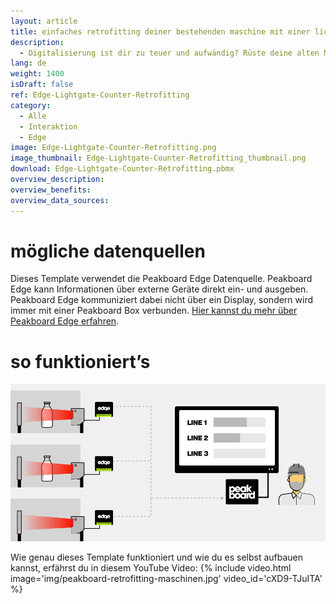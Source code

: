 ```yaml
---
layout: article
title: einfaches retrofitting deiner bestehenden maschine mit einer lichtschranke und Peakboard Edge
description: 
  - Digitalisierung ist dir zu teuer und aufwändig? Rüste deine alten Maschinen ganz einfach nach! Du benötigst dafür lediglich Peakboard Edge in Kombination mit Peakboard Enterprise und eine handelsübliche Lichtschranke mit einem Relais-Ausgang. Mit diesem Template visualisierst du im Anschluss die anfallenden Daten um sie so unmittelbar zu kommunizieren. Jetzt herunterladen!
lang: de
weight: 1400
isDraft: false
ref: Edge-Lightgate-Counter-Retrofitting
category:
  - Alle
  - Interaktion
  - Edge
image: Edge-Lightgate-Counter-Retrofitting.png
image_thumbnail: Edge-Lightgate-Counter-Retrofitting_thumbnail.png
download: Edge-Lightgate-Counter-Retrofitting.pbmx
overview_description:
overview_benefits:
overview_data_sources:
---
```

# mögliche datenquellen

Dieses Template verwendet die Peakboard Edge Datenquelle. Peakboard Edge kann Informationen über externe Geräte direkt ein- und ausgeben. Peakboard Edge kommuniziert dabei nicht über ein Display, sondern wird immer mit einer Peakboard Box verbunden. [Hier kannst du mehr über Peakboard Edge erfahren](https://peakboard.com/produkt/peakboard-edge/). 

# so funktioniert’s

![image_live](img/peakboard-edge-production-light-barrier.gif)

Wie genau dieses Template funktioniert und wie du es selbst aufbauen kannst, erfährst du in diesem YouTube Video:
{% include video.html image='img/peakboard-retrofitting-maschinen.jpg' video_id='cXD9-TJuITA' %}

